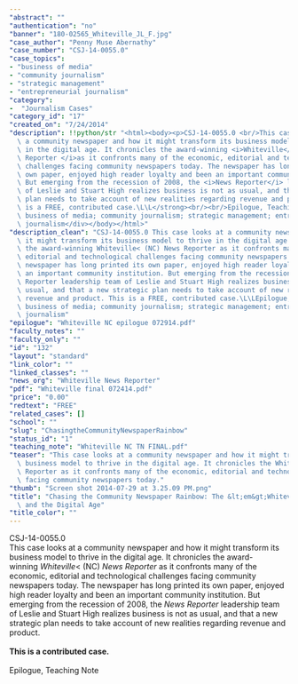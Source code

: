 ```yaml
---
"abstract": ""
"authentication": "no"
"banner": "180-02565_Whiteville_JL_F.jpg"
"case_author": "Penny Muse Abernathy"
"case_number": "CSJ-14-0055.0"
"case_topics":
- "business of media"
- "community journalism"
- "strategic management"
- "entrepreneurial journalism"
"category": 
-  "Journalism Cases"
"category_id": "17"
"created_on": "7/24/2014"
"description": !!python/str "<html><body><p>CSJ-14-0055.0 <br/>This case looks at\
  \ a community newspaper and how it might transform its business model to thrive\
  \ in the digital age. It chronicles the award-winning <i>Whiteville</i>&lt; (NC) <i>News\
  \ Reporter </i>as it confronts many of the economic, editorial and technological\
  \ challenges facing community newspapers today. The newspaper has long printed its\
  \ own paper, enjoyed high reader loyalty and been an important community institution.\
  \ But emerging from the recession of 2008, the <i>News Reporter</i> leadership team\
  \ of Leslie and Stuart High realizes business is not as usual, and that a new strategic\
  \ plan needs to take account of new realities regarding revenue and product. <br/><br/><strong>This\
  \ is a FREE, contributed case.\L\L</strong><br/><br/>Epilogue, Teaching Note</p><div>Topics:\
  \ business of media; community journalism; strategic management; entrepreneurial\
  \ journalism</div></body></html>"
"description_clean": "CSJ-14-0055.0 This case looks at a community newspaper and how\
  \ it might transform its business model to thrive in the digital age. It chronicles\
  \ the award-winning Whiteville< (NC) News Reporter as it confronts many of the economic,\
  \ editorial and technological challenges facing community newspapers today. The\
  \ newspaper has long printed its own paper, enjoyed high reader loyalty and been\
  \ an important community institution. But emerging from the recession of 2008, the News\
  \ Reporter leadership team of Leslie and Stuart High realizes business is not as\
  \ usual, and that a new strategic plan needs to take account of new realities regarding\
  \ revenue and product. This is a FREE, contributed case.\L\LEpilogue, Teaching NoteTopics:\
  \ business of media; community journalism; strategic management; entrepreneurial\
  \ journalism"
"epilogue": "Whiteville NC epilogue 072914.pdf"
"faculty_notes": ""
"faculty_only": ""
"id": "132"
"layout": "standard"
"link_color": ""
"linked_classes": ""
"news_org": "Whiteville News Reporter"
"pdf": "Whiteville final 072414.pdf"
"price": "0.00"
"redtext": "FREE"
"related_cases": []
"school": ""
"slug": "ChasingtheCommunityNewspaperRainbow"
"status_id": "1"
"teaching_note": "Whiteville NC TN FINAL.pdf"
"teaser": "This case looks at a community newspaper and how it might transform its\
  \ business model to thrive in the digital age. It chronicles the Whiteville  News\
  \ Reporter as it confronts many of the economic, editorial and technological challenges\
  \ facing community newspapers today."
"thumb": "Screen shot 2014-07-29 at 3.25.09 PM.png"
"title": "Chasing the Community Newspaper Rainbow: The &lt;em&gt;Whiteville News Reporter&lt;/em&gt;\
  \ and the Digital Age"
"title_color": ""
---
```

<html><body><p>CSJ-14-0055.0 <br/>This case looks at a community newspaper and how it might transform its business model to thrive in the digital age. It chronicles the award-winning <i>Whiteville</i>&lt; (NC) <i>News Reporter </i>as it confronts many of the economic, editorial and technological challenges facing community newspapers today. The newspaper has long printed its own paper, enjoyed high reader loyalty and been an important community institution. But emerging from the recession of 2008, the <i>News Reporter</i> leadership team of Leslie and Stuart High realizes business is not as usual, and that a new strategic plan needs to take account of new realities regarding revenue and product. <br/><br/><strong>This is a contributed case.  </strong><br/><br/>Epilogue, Teaching Note</p></body></html>
